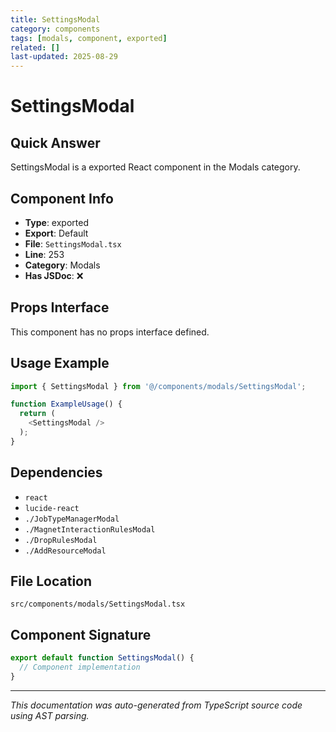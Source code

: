 ```yaml
---
title: SettingsModal
category: components
tags: [modals, component, exported]
related: []
last-updated: 2025-08-29
---
```


# SettingsModal

## Quick Answer
SettingsModal is a exported React component in the Modals category.

## Component Info

- **Type**: exported
- **Export**: Default
- **File**: `SettingsModal.tsx`
- **Line**: 253
- **Category**: Modals
- **Has JSDoc**: ❌

## Props Interface

This component has no props interface defined.

## Usage Example

```typescript
import { SettingsModal } from '@/components/modals/SettingsModal';

function ExampleUsage() {
  return (
    <SettingsModal />
  );
}
```

## Dependencies


- `react`
- `lucide-react`
- `./JobTypeManagerModal`
- `./MagnetInteractionRulesModal`
- `./DropRulesModal`
- `./AddResourceModal`


## File Location

`src/components/modals/SettingsModal.tsx`

## Component Signature

```typescript
export default function SettingsModal() { 
  // Component implementation
}
```

---

*This documentation was auto-generated from TypeScript source code using AST parsing.*